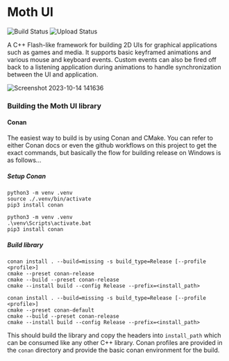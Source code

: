 # Moth UI
![Build Status](https://github.com/instinkt900/moth_ui/actions/workflows/build-lib.yml/badge.svg) 
![Upload Status](https://github.com/instinkt900/moth_ui/actions/workflows/upload-lib.yml/badge.svg)

A C++ Flash-like framework for building 2D UIs for graphical applications such as games and media. It supports basic keyframed animations and various mouse and keyboard events. Custom events can also be fired off back to a listening application during animations to handle synchronization between the UI and application.

![Screenshot 2023-10-14 141636](https://github.com/instinkt900/moth_ui/assets/35185578/a8779a2b-978e-450a-b80a-b0dad4f06306)

### Building the Moth UI library

#### Conan

The easiest way to build is by using Conan and CMake. You can refer to either Conan docs or even the github workflows on this project to get the exact commands, but basically the flow for building release on Windows is as follows...

##### Setup Conan

```Linux
python3 -m venv .venv
source ./.venv/bin/activate
pip3 install conan
```
```Windows
python3 -m venv .venv
.\venv\Scripts\activate.bat
pip3 install conan
```

##### Build library

```Linux
conan install . --build=missing -s build_type=Release [--profile <profile>]
cmake --preset conan-release
cmake --build --preset conan-release
cmake --install build --config Release --prefix=<install_path>
```
```Windows
conan install . --build=missing -s build_type=Release [--profile <profile>]
cmake --preset conan-default
cmake --build --preset conan-release
cmake --install build --config Release --prefix=<install_path>
```
This should build the library and copy the headers into `install_path` which can be consumed like any other C++ library.
Conan profiles are provided in the `conan` directory and provide the basic conan environment for the build.

